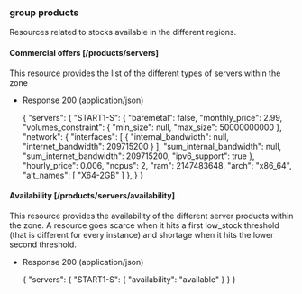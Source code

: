 ### group products

Resources related to stocks available in the different regions.

#### Commercial offers [/products/servers]

This resource provides the list of the different types of servers within the zone

+ Response 200 (application/json)

    {
      "servers": {
        "START1-S": {
          "baremetal": false,
          "monthly_price": 2.99,
          "volumes_constraint": {
            "min_size": null,
            "max_size": 50000000000
          },
          "network": {
            "interfaces": [
              {
                "internal_bandwidth": null,
                "internet_bandwidth": 209715200
              }
            ],
            "sum_internal_bandwidth": null,
            "sum_internet_bandwidth": 209715200,
            "ipv6_support": true
          },
          "hourly_price": 0.006,
          "ncpus": 2,
          "ram": 2147483648,
          "arch": "x86_64",
          "alt_names": [
            "X64-2GB"
          ]
        },
       }
    }

#### Availability [/products/servers/availability]

This resource provides the availability of the different server products within the zone.
A resource goes scarce when it hits a first low_stock threshold (that is different for every instance) and shortage when it hits the lower second threshold.

+ Response 200 (application/json)

    {
      "servers": {
        "START1-S": {
          "availability": "available"
        }
      }
    }
